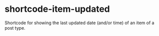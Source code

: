 # shortcode-item-updated
Shortcode for showing the last updated date (and/or time) of an item of a post type.
